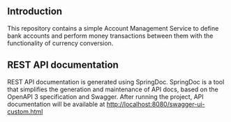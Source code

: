 ## Introduction
This repository contains a simple Account Management Service to define bank accounts and perform money transactions between them with the functionality of currency conversion.

## REST API documentation
REST API documentation is generated using SpringDoc. SpringDoc is a tool that simplifies the generation and maintenance of API docs, based on the OpenAPI 3 specification and Swagger. After running the project, API documentation will be available at [http://localhost:8080/swagger-ui-custom.html](http://localhost:8080/swagger-ui-custom.html)

